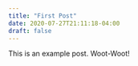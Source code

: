 ```yaml
---
title: "First Post"
date: 2020-07-27T21:11:18-04:00
draft: false
---
```


This is an example post. Woot-Woot!

